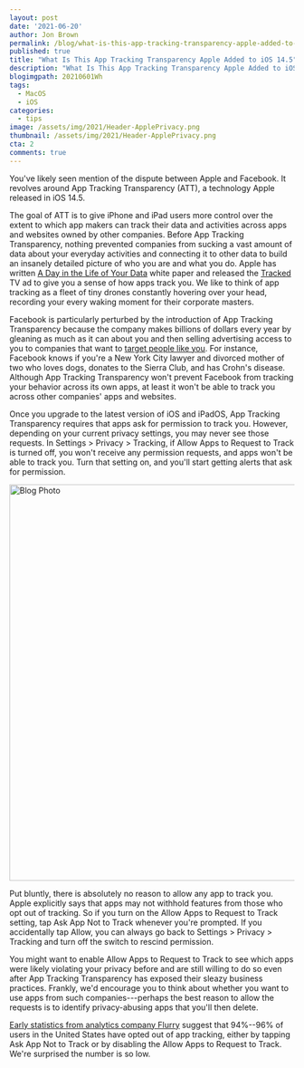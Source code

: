 ```yaml
---
layout: post
date: '2021-06-20'
author: Jon Brown
permalink: /blog/what-is-this-app-tracking-transparency-apple-added-to-ios/
published: true
title: "What Is This App Tracking Transparency Apple Added to iOS 14.5"
description: "What Is This App Tracking Transparency Apple Added to iOS 14.5"
blogimgpath: 20210601Wh
tags:
  - MacOS
  - iOS
categories:
  - tips
image: /assets/img/2021/Header-ApplePrivacy.png
thumbnail: /assets/img/2021/Header-ApplePrivacy.png
cta: 2
comments: true
---
```

You've likely seen mention of the dispute between Apple and Facebook. It
revolves around App Tracking Transparency (ATT), a technology Apple
released in iOS 14.5.

The goal of ATT is to give iPhone and iPad users more control over the
extent to which app makers can track their data and activities across
apps and websites owned by other companies. Before App Tracking
Transparency, nothing prevented companies from sucking a vast amount of
data about your everyday activities and connecting it to other data to
build an insanely detailed picture of who you are and what you do. Apple
has written [A Day in the Life of Your
Data](https://www.apple.com/privacy/docs/A_Day_in_the_Life_of_Your_Data.pdf)
white paper and released the
[Tracked](https://www.youtube.com/watch?v=8w4qPUSG17Y) TV ad to give you
a sense of how apps track you. We like to think of app tracking as a
fleet of tiny drones constantly hovering over your head, recording your
every waking moment for their corporate masters.

Facebook is particularly perturbed by the introduction of App Tracking
Transparency because the company makes billions of dollars every year by
gleaning as much as it can about you and then selling advertising access
to you to companies that want to [target people like
you](https://signal.org/blog/the-instagram-ads-you-will-never-see/). For
instance, Facebook knows if you're a New York City lawyer and divorced
mother of two who loves dogs, donates to the Sierra Club, and has
Crohn's disease. Although App Tracking Transparency won't prevent
Facebook from tracking your behavior across its own apps, at least it
won't be able to track you across other companies' apps and websites.

Once you upgrade to the latest version of iOS and iPadOS, App Tracking
Transparency requires that apps ask for permission to track you.
However, depending on your current privacy settings, you may never see
those requests. In Settings \> Privacy \> Tracking, if Allow Apps to
Request to Track is turned off, you won't receive any permission
requests, and apps won't be able to track you. Turn that setting on, and
you'll start getting alerts that ask for permission.

<img alt="Blog Photo" src="{{ site.site_cdn }}/assets/img/blog/2021/20210601Wh/image2.jpeg" class="img-fluid rounded m-2" width="700" />

Put bluntly, there is absolutely no reason to allow any app to track
you. Apple explicitly says that apps may not withhold features from
those who opt out of tracking. So if you turn on the Allow Apps to
Request to Track setting, tap Ask App Not to Track whenever you're
prompted. If you accidentally tap Allow, you can always go back to
Settings \> Privacy \> Tracking and turn off the switch to rescind
permission.

You might want to enable Allow Apps to Request to Track to see which
apps were likely violating your privacy before and are still willing to
do so even after App Tracking Transparency has exposed their sleazy
business practices. Frankly, we'd encourage you to think about whether
you want to use apps from such companies---perhaps the best reason to
allow the requests is to identify privacy-abusing apps that you'll then
delete.

[Early statistics from analytics company
Flurry](https://www.flurry.com/blog/ios-14-5-opt-in-rate-att-restricted-app-tracking-transparency-worldwide-us-daily-latest-update/)
suggest that 94%--96% of users in the United States have opted out of
app tracking, either by tapping Ask App Not to Track or by disabling the
Allow Apps to Request to Track. We're surprised the number is so low.